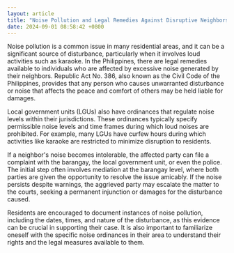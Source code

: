 ```yaml
---
layout: article
title: "Noise Pollution and Legal Remedies Against Disruptive Neighbors"
date: 2024-09-01 08:58:42 +0800
---
```


<p>Noise pollution is a common issue in many residential areas, and it can be a significant source of disturbance, particularly when it involves loud activities such as karaoke. In the Philippines, there are legal remedies available to individuals who are affected by excessive noise generated by their neighbors. Republic Act No. 386, also known as the Civil Code of the Philippines, provides that any person who causes unwarranted disturbance or noise that affects the peace and comfort of others may be held liable for damages.</p><p>Local government units (LGUs) also have ordinances that regulate noise levels within their jurisdictions. These ordinances typically specify permissible noise levels and time frames during which loud noises are prohibited. For example, many LGUs have curfew hours during which activities like karaoke are restricted to minimize disruption to residents.</p><p>If a neighbor's noise becomes intolerable, the affected party can file a complaint with the barangay, the local government unit, or even the police. The initial step often involves mediation at the barangay level, where both parties are given the opportunity to resolve the issue amicably. If the noise persists despite warnings, the aggrieved party may escalate the matter to the courts, seeking a permanent injunction or damages for the disturbance caused.</p><p>Residents are encouraged to document instances of noise pollution, including the dates, times, and nature of the disturbance, as this evidence can be crucial in supporting their case. It is also important to familiarize oneself with the specific noise ordinances in their area to understand their rights and the legal measures available to them.</p>
